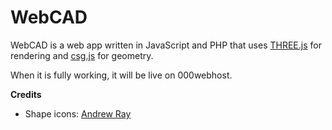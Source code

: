 # WebCAD
WebCAD is a web app written in JavaScript and PHP that uses [THREE.js](https://threejs.org) for rendering and [csg.js](https://github.com/evanw/csg.js) for geometry.

When it is fully working, it will be live on 000webhost.

**Credits**
- Shape icons: [Andrew Ray](https://blog.andrewray.me/free-3d-primitive-icon-set/)
